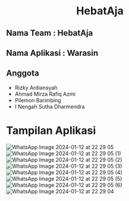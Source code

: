 <h1 align="center">HebatAja</h1>
<h2>Nama Team : HebatAja</h2>
<h2>Nama Aplikasi : <span>Warasin</span></h2>
<h2>Anggota</h2>
<ul>
  <li>Rizky Ardiansyah</li>
  <li>Ahmad Mirza Rafiq Azmi</li>
  <li>Pilemon Barimbing</li>
  <li>I Nengah Sutha Dharmendra</li>
</ul>

# Tampilan Aplikasi
![WhatsApp Image 2024-01-12 at 22 29 05](https://github.com/Rizky742/Warasin/assets/82031732/27289b33-3e22-4252-b063-7cb49f3f0c5e)
![WhatsApp Image 2024-01-12 at 22 29 05 (1)](https://github.com/Rizky742/Warasin/assets/82031732/a7587d96-bf2a-46b0-aa9b-0c4e2f9aca55)
![WhatsApp Image 2024-01-12 at 22 29 05 (2)](https://github.com/Rizky742/Warasin/assets/82031732/d7721277-60b6-46c0-a361-da25a33ea06e)
![WhatsApp Image 2024-01-12 at 22 29 05 (3)](https://github.com/Rizky742/Warasin/assets/82031732/9331d24e-2f02-41ad-850e-b9fec8c63c43)
![WhatsApp Image 2024-01-12 at 22 29 05 (4)](https://github.com/Rizky742/Warasin/assets/82031732/5948c6c7-0a89-4f26-babb-288749241c95)
![WhatsApp Image 2024-01-12 at 22 29 05 (5)](https://github.com/Rizky742/Warasin/assets/82031732/0fba15eb-051e-4365-92cf-e5424d025f13)
![WhatsApp Image 2024-01-12 at 22 29 05 (6)](https://github.com/Rizky742/Warasin/assets/82031732/0821519f-f5af-4a5d-80a2-af57190a172f)
![WhatsApp Image 2024-01-12 at 22 29 04](https://github.com/Rizky742/Warasin/assets/82031732/cbad8eed-9ae0-4f35-877d-28fbd8381381)
